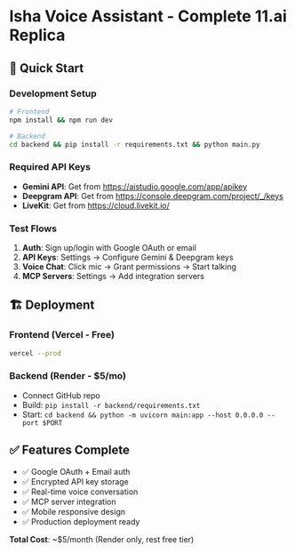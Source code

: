 # Isha Voice Assistant - Complete 11.ai Replica

## 🚀 Quick Start

### Development Setup
```bash
# Frontend
npm install && npm run dev

# Backend
cd backend && pip install -r requirements.txt && python main.py
```

### Required API Keys
- **Gemini API**: Get from https://aistudio.google.com/app/apikey
- **Deepgram API**: Get from https://console.deepgram.com/project/_/keys
- **LiveKit**: Get from https://cloud.livekit.io/

### Test Flows
1. **Auth**: Sign up/login with Google OAuth or email
2. **API Keys**: Settings → Configure Gemini & Deepgram keys
3. **Voice Chat**: Click mic → Grant permissions → Start talking
4. **MCP Servers**: Settings → Add integration servers

## 🏗️ Deployment

### Frontend (Vercel - Free)
```bash
vercel --prod
```

### Backend (Render - $5/mo)
- Connect GitHub repo
- Build: `pip install -r backend/requirements.txt`
- Start: `cd backend && python -m uvicorn main:app --host 0.0.0.0 --port $PORT`

## ✅ Features Complete
- ✅ Google OAuth + Email auth
- ✅ Encrypted API key storage
- ✅ Real-time voice conversation
- ✅ MCP server integration
- ✅ Mobile responsive design
- ✅ Production deployment ready

**Total Cost**: ~$5/month (Render only, rest free tier)